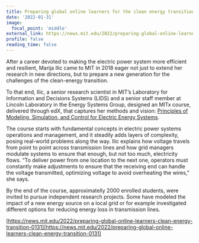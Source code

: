 ```yaml
---
title: Preparing global online learners for the clean energy transition
date: '2022-01-31'
image:
  focal_point: 'middle'
external_link: https://news.mit.edu/2022/preparing-global-online-learners-clean-energy-transition-0131
profile: false
reading_time: false
---
```


<!--more-->

After a career devoted to making the electric power system more efficient and resilient, Marija Ilic came to MIT in 2018 eager not just to extend her research in new directions, but to prepare a new generation for the challenges of the clean-energy transition.

To that end, Ilic, a senior research scientist in MIT’s Laboratory for Information and Decisions Systems (LIDS) and a senior staff member at Lincoln Laboratory in the Energy Systems Group, designed an MITx course, delivered through edX, that captures her methods and vision: [Principles of Modeling, Simulation, and Control for Electric Energy Systems](https://www.edx.org/course/principles-of-modeling-simulations-and-control-for-electric-energy-systems).

The course starts with fundamental concepts in electric power systems operations and management, and it steadily adds layers of complexity, posing real-world problems along the way. Ilic explains how voltage travels from point to point across transmission lines and how grid managers modulate systems to ensure that enough, but not too much, electricity flows. “To deliver power from one location to the next one, operators must constantly make adjustments to ensure that the receiving end can handle the voltage transmitted, optimizing voltage to avoid overheating the wires,” she says.

By the end of the course, approximatelly 2000 enrolled students, were invited to pursue independent research projects. Some have modeled the impact of a new energy source on a local grid or for example investigated different options for reducing energy loss in transmission lines.

[https://news.mit.edu/2022/preparing-global-online-learners-clean-energy-transition-0131](https://news.mit.edu/2022/preparing-global-online-learners-clean-energy-transition-0131)


